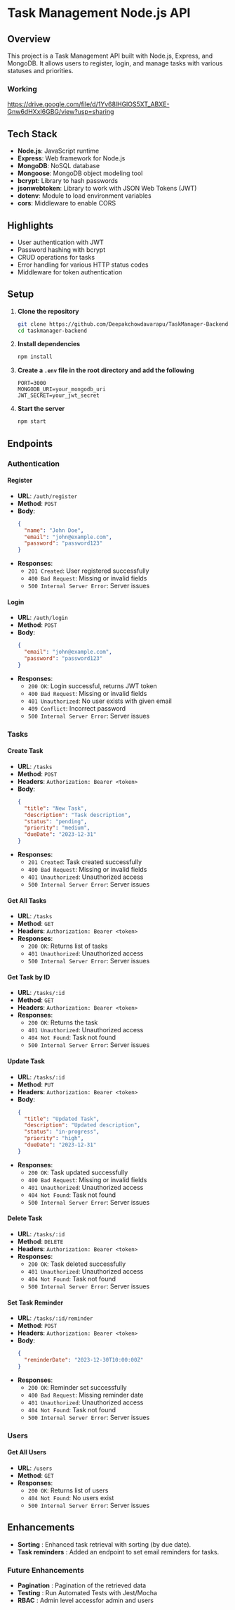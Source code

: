 # Task Management Node.js API

## Overview 
This project is a Task Management API built with Node.js, Express, and MongoDB. It allows users to register, login, and manage tasks with various statuses and priorities.

### Working
https://drive.google.com/file/d/1Yv68lHGlOS5XT_ABXE-Gnw6dHXxI6GBG/view?usp=sharing

## Tech Stack
- **Node.js**: JavaScript runtime
- **Express**: Web framework for Node.js
- **MongoDB**: NoSQL database
- **Mongoose**: MongoDB object modeling tool
- **bcrypt**: Library to hash passwords
- **jsonwebtoken**: Library to work with JSON Web Tokens (JWT)
- **dotenv**: Module to load environment variables
- **cors**: Middleware to enable CORS

## Highlights
- User authentication with JWT
- Password hashing with bcrypt
- CRUD operations for tasks
- Error handling for various HTTP status codes
- Middleware for token authentication

## Setup

1. **Clone the repository**
    ```bash
    git clone https://github.com/Deepakchowdavarapu/TaskManager-Backend.git
    cd taskmanager-backend
    ```

2. **Install dependencies**
    ```bash
    npm install
    ```

3. **Create a `.env` file in the root directory and add the following**
    ```
    PORT=3000
    MONGODB_URI=your_mongodb_uri
    JWT_SECRET=your_jwt_secret
    ```

4. **Start the server**
    ```bash
    npm start
    ```

## Endpoints

### Authentication

#### Register
- **URL**: `/auth/register`
- **Method**: `POST`
- **Body**:
    ```json
    {
      "name": "John Doe",
      "email": "john@example.com",
      "password": "password123"
    }
    ```
- **Responses**:
    - `201 Created`: User registered successfully
    - `400 Bad Request`: Missing or invalid fields
    - `500 Internal Server Error`: Server issues

#### Login
- **URL**: `/auth/login`
- **Method**: `POST`
- **Body**:
    ```json
    {
      "email": "john@example.com",
      "password": "password123"
    }
    ```
- **Responses**:
    - `200 OK`: Login successful, returns JWT token
    - `400 Bad Request`: Missing or invalid fields
    - `401 Unauthorized`: No user exists with given email
    - `409 Conflict`: Incorrect password
    - `500 Internal Server Error`: Server issues

### Tasks

#### Create Task
- **URL**: `/tasks`
- **Method**: `POST`
- **Headers**: `Authorization: Bearer <token>`
- **Body**:
    ```json
    {
      "title": "New Task",
      "description": "Task description",
      "status": "pending",
      "priority": "medium",
      "dueDate": "2023-12-31"
    }
    ```
- **Responses**:
    - `201 Created`: Task created successfully
    - `400 Bad Request`: Missing or invalid fields
    - `401 Unauthorized`: Unauthorized access
    - `500 Internal Server Error`: Server issues

#### Get All Tasks
- **URL**: `/tasks`
- **Method**: `GET`
- **Headers**: `Authorization: Bearer <token>`
- **Responses**:
    - `200 OK`: Returns list of tasks
    - `401 Unauthorized`: Unauthorized access
    - `500 Internal Server Error`: Server issues

#### Get Task by ID
- **URL**: `/tasks/:id`
- **Method**: `GET`
- **Headers**: `Authorization: Bearer <token>`
- **Responses**:
    - `200 OK`: Returns the task
    - `401 Unauthorized`: Unauthorized access
    - `404 Not Found`: Task not found
    - `500 Internal Server Error`: Server issues

#### Update Task
- **URL**: `/tasks/:id`
- **Method**: `PUT`
- **Headers**: `Authorization: Bearer <token>`
- **Body**:
    ```json
    {
      "title": "Updated Task",
      "description": "Updated description",
      "status": "in-progress",
      "priority": "high",
      "dueDate": "2023-12-31"
    }
    ```
- **Responses**:
    - `200 OK`: Task updated successfully
    - `400 Bad Request`: Missing or invalid fields
    - `401 Unauthorized`: Unauthorized access
    - `404 Not Found`: Task not found
    - `500 Internal Server Error`: Server issues

#### Delete Task
- **URL**: `/tasks/:id`
- **Method**: `DELETE`
- **Headers**: `Authorization: Bearer <token>`
- **Responses**:
    - `200 OK`: Task deleted successfully
    - `401 Unauthorized`: Unauthorized access
    - `404 Not Found`: Task not found
    - `500 Internal Server Error`: Server issues

#### Set Task Reminder
- **URL**: `/tasks/:id/reminder`
- **Method**: `POST`
- **Headers**: `Authorization: Bearer <token>`
- **Body**:
    ```json
    {
      "reminderDate": "2023-12-30T10:00:00Z"
    }
    ```
- **Responses**:
    - `200 OK`: Reminder set successfully
    - `400 Bad Request`: Missing reminder date
    - `401 Unauthorized`: Unauthorized access
    - `404 Not Found`: Task not found
    - `500 Internal Server Error`: Server issues

### Users

#### Get All Users
- **URL**: `/users`
- **Method**: `GET`
- **Responses**:
    - `200 OK`: Returns list of users
    - `404 Not Found`: No users exist
    - `500 Internal Server Error`: Server issues
 
  
## Enhancements
- **Sorting** : Enhanced task retrieval with sorting (by due date).
- **Task reminders** :  Added an endpoint to set email reminders for tasks.


### Future Enhancements
  - **Pagination** : Pagination of the retrieved data
  - **Testing** : Run Automated Tests with Jest/Mocha
  - **RBAC** : Admin level accessfor admin and users

